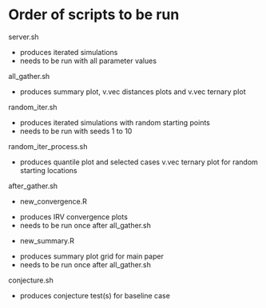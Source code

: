 # Order of scripts to be run

server.sh

* produces iterated simulations
* needs to be run with all parameter values

all_gather.sh

* produces summary plot, v.vec distances plots and v.vec ternary plot

random_iter.sh

* produces iterated simulations with random starting points
* needs to be run with seeds 1 to 10

random_iter_process.sh

* produces quantile plot and selected cases v.vec ternary plot for random starting locations

after_gather.sh

  - new_convergence.R
  * produces IRV convergence plots 
  * needs to be run once after all_gather.sh
  
  - new_summary.R
  * produces summary plot grid for main paper
  * needs to be run once after all_gather.sh

conjecture.sh

* produces conjecture test(s) for baseline case
